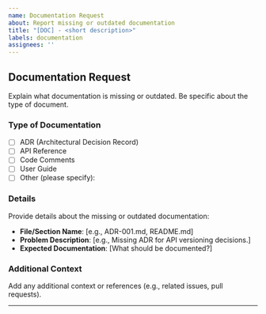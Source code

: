 ```yaml
---
name: Documentation Request
about: Report missing or outdated documentation
title: "[DOC] - <short description>"
labels: documentation
assignees: ''
---
```


## Documentation Request
Explain what documentation is missing or outdated. Be specific about the type of document.

### Type of Documentation
- [ ] ADR (Architectural Decision Record)
- [ ] API Reference
- [ ] Code Comments
- [ ] User Guide
- [ ] Other (please specify):

### Details
Provide details about the missing or outdated documentation:
- **File/Section Name**: [e.g., ADR-001.md, README.md]
- **Problem Description**: [e.g., Missing ADR for API versioning decisions.]
- **Expected Documentation**: [What should be documented?]

### Additional Context
Add any additional context or references (e.g., related issues, pull requests).

---

